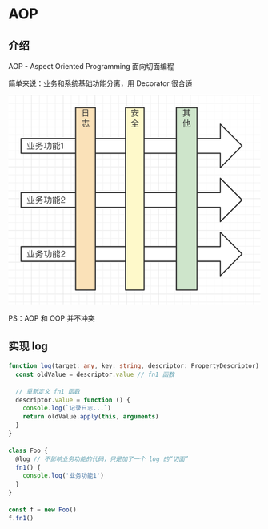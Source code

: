 # AOP

## 介绍

AOP - Aspect Oriented Programming 面向切面编程

简单来说：业务和系统基础功能分离，用 Decorator 很合适

![](./img/AOP.png)

PS：AOP 和 OOP 并不冲突

## 实现 log

```ts
function log(target: any, key: string, descriptor: PropertyDescriptor) {
  const oldValue = descriptor.value // fn1 函数

  // 重新定义 fn1 函数
  descriptor.value = function () {
    console.log(`记录日志...`)
    return oldValue.apply(this, arguments)
  }
}

class Foo {
  @log // 不影响业务功能的代码，只是加了一个 log 的“切面”
  fn1() {
    console.log('业务功能1')
  }
}

const f = new Foo()
f.fn1()
```
